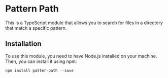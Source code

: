 # Pattern Path

This is a TypeScript module that allows you to search for files in a directory that match a specific pattern.

## Installation

To use this module, you need to have Node.js installed on your machine. Then, you can install it using npm:

```js
npm install patter-path --save
```
